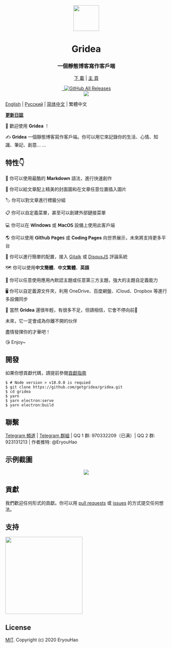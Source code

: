 <div align="center">
  <a href="https://gridea.dev">
    <img src="public/app-icons/gridea.png"  width="80px" height="80px">
  </a>
  <h1 align="center">
    Gridea
  </h1>
  <h3 align="center">
    一個靜態博客寫作客戶端
  </h3>

  [下 載](https://github.com/getgridea/gridea/releases) | [主 頁](https://gridea.dev/)

  <a href="https://github.com/getgridea/gridea/releases/latest">
    <img src="https://img.shields.io/github/release/getgridea/gridea.svg?style=flat-square" alt="">
  </a>

  <a href="https://github.com/getgridea/gridea/blob/master/LICENSE">
    <img src="https://img.shields.io/github/license/getgridea/gridea.svg?style=flat-square" alt="">
  </a>

  <a href="https://github.com/getgridea/gridea/releases/latest">
    <img alt="GitHub All Releases" src="https://img.shields.io/github/downloads/getgridea/gridea/total.svg?color=%2312b886&style=flat-square">
  </a>
</div>

<div align="center">
  <img src="gridea-app.png">
</div>

[English](https://github.com/getgridea/gridea/blob/master/README.md) | [Русский](https://github.com/getgridea/gridea/blob/master/README-ru.md) | [简体中文](https://github.com/getgridea/gridea/blob/master/README-zh_CN.md) | 繁體中文

**[更新日誌](https://github.com/getgridea/gridea/blob/master/CHANGELOG.md)**  

👏  歡迎使用 **Gridea** ！  

✍️  **Gridea** 一個靜態博客寫作客戶端。你可以用它來記錄你的生活、心情、知識、筆記、創意... ...


## 特性👇
📝  你可以使用最酷的 **Markdown** 語法，進行快速創作

🌉  你可以給文章配上精美的封面圖和在文章任意位置插入圖片

🏷️  你可以對文章進行標籤分組

📋  你可以自定義菜單，甚至可以創建外部鏈接菜單

💻  你可以在 **𝖶𝗂𝗇𝖽𝗈𝗐𝗌** 或 **𝖬𝖺𝖼𝖮𝖲** 設備上使用此客戶端

🌎  你可以使用 **𝖦𝗂𝗍𝗁𝗎𝖻 𝖯𝖺𝗀𝖾𝗌** 或 **Coding Pages** 向世界展示，未來將支持更多平台

💬  你可以進行簡單的配置，接入 [Gitalk](https://github.com/gitalk/gitalk) 或 [DisqusJS](https://github.com/SukkaW/DisqusJS) 評論系統  

🗺️  你可以使用**中文簡體**、**中文繁體**、**英語**

🌁  你可以任意使用應用內默認主題或任意第三方主題，強大的主題自定義能力 

🖥  你可以自定義源文件夾，利用 OneDrive、百度網盤、iCloud、Dropbox 等進行多設備同步 

🌱 當然 **Gridea** 還很年輕，有很多不足，但請相信，它會不停向前🏃

未來，它一定會成為你離不開的伙伴

盡情發揮你的才華吧！

😘 Enjoy~


## 開發
如果你想貢獻代碼，請提前參閱[貢獻指南](https://github.com/getgridea/gridea/wiki/%E8%B4%A1%E7%8C%AE%E6%8C%87%E5%8D%97)

``` shell
$ # Node version > v10.0.0 is requied
$ git clone https://github.com/getgridea/gridea.git
$ cd gridea
$ yarn
$ yarn electron:serve
$ yarn electron:build
```


## 聯繫
[Telegram 頻道](https://t.me/joinchat/AAAAAEj82_lma0Y1wmyqUQ) | [Telegram 群組](https://t.me/joinchat/IDY0ahRqb8NPodv95BNpBg)  | QQ 1 群: 970332209（已满）| QQ 2 群: 923131213 | 作者推特: @EryouHao


## 示例截圖
<div align="center">
  <img src="./files/themes.png">
</div>


## 貢獻
我們歡迎任何形式的貢獻。你可以用 [pull requests](https://github.com/getgridea/gridea/pulls) 或 [issues](https://github.com/getgridea/gridea/issues) 的方式提交任何想法。  


## 支持
<div>
  <img src="./files/wechat.png" width="240px">
</div>


## License
[MIT](https://github.com/getgridea/gridea/blob/master/LICENSE). Copyright (c) 2020 EryouHao
